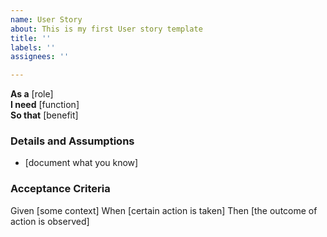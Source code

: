 ```yaml
---
name: User Story
about: This is my first User story template
title: ''
labels: ''
assignees: ''

---
```


**As a** [role]  
 **I need** [function]  
 **So that** [benefit]  
   
 ### Details and Assumptions
 * [document what you know]
   
 ### Acceptance Criteria  
Given [some context]
When [certain action is taken]
Then [the outcome of action is observed]
